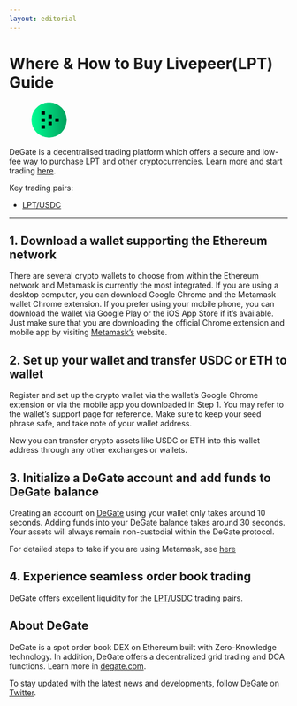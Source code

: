 ```yaml
---
layout: editorial
---
```


# Where & How to Buy Livepeer(LPT) Guide

<figure><img src="../.gitbook/assets/lpt_0x58b6a8a3302369daec383334672404ee733ab239.png" alt="LPT" width="64" style="border-radius: 50%;"><figcaption></figcaption></figure>

DeGate is a decentralised trading platform which offers a secure and low-fee way to purchase LPT and other cryptocurrencies. Learn more and start trading [here](https://app.degate.com/trade/USDC/0x58b6a8a3302369daec383334672404ee733ab239?utm_source=howtobuy).&#x20;

Key trading pairs:

* [LPT/USDC](https://app.degate.com/trade/USDC/0x58b6a8a3302369daec383334672404ee733ab239?utm_source=howtobuy)

***

## 1. Download a wallet supporting the Ethereum network

There are several crypto wallets to choose from within the Ethereum network and Metamask is currently the most integrated. If you are using a desktop computer, you can download Google Chrome and the Metamask wallet Chrome extension. If you prefer using your mobile phone, you can download the wallet via Google Play or the iOS App Store if it’s available. Just make sure that you are downloading the official Chrome extension and mobile app by visiting [Metamask’s](https://metamask.io/) website.

## 2. Set up your wallet and transfer USDC or ETH to wallet

Register and set up the crypto wallet via the wallet’s Google Chrome extension or via the mobile app you downloaded in Step 1. You may refer to the wallet’s support page for reference. Make sure to keep your seed phrase safe, and take note of your wallet address.&#x20;

Now you can transfer crypto assets like USDC or ETH into this wallet address through any other exchanges or wallets.

## 3. Initialize a DeGate account and add funds to DeGate balance

Creating an account on [DeGate](https://app.degate.com/?utm_source=LPT_howtobuy) using your wallet only takes around 10 seconds. Adding funds into your DeGate balance takes around 30 seconds. Your assets will always remain non-custodial within the DeGate protocol.

For detailed steps to take if you are using Metamask, see [here](https://docs.degate.com/v/product_en/main-features/wallet-connectivity/metamask)

## 4. Experience seamless order book trading

DeGate offers excellent liquidity for the [LPT/USDC](https://app.degate.com/trade/USDC/0x58b6a8a3302369daec383334672404ee733ab239?utm_source=howtobuy) trading pairs.&#x20;

## About DeGate

DeGate is a spot order book DEX on Ethereum built with Zero-Knowledge technology. In addition, DeGate offers a decentralized grid trading and DCA functions. Learn more in [degate.com](https://degate.com/?utm_source=LPT_howtobuy).

To stay updated with the latest news and developments, follow DeGate on [Twitter](https://twitter.com/degatedex).
